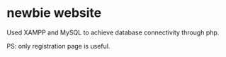 # newbie website

Used XAMPP and MySQL to achieve database connectivity through php.

PS: only registration page is useful.

